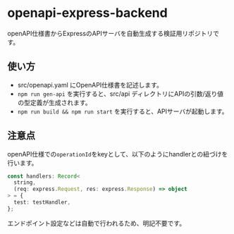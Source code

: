 # openapi-express-backend

openAPI仕様書からExpressのAPIサーバを自動生成する検証用リポジトリです。

## 使い方

- src/openapi.yaml にOpenAPI仕様書を記述します。
- `npm run gen-api` を実行すると、src/api ディレクトリにAPIの引数/返り値の型定義が生成されます。
- `npm run build && npm run start` を実行すると、APIサーバが起動します。

## 注意点

openAPI仕様での`operationId`をkeyとして、以下のようにhandlerとの紐づけを行います。

```ts
const handlers: Record<
  string,
  (req: express.Request, res: express.Response) => object
> = {
  test: testHandler,
};
```

エンドポイント設定などは自動で行われるため、明記不要です。
